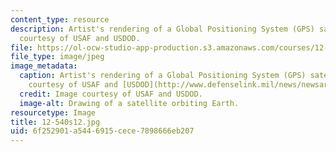 ```yaml
---
content_type: resource
description: Artist's rendering of a Global Positioning System (GPS) satellite. Image
  courtesy of USAF and USDOD.
file: https://ol-ocw-studio-app-production.s3.amazonaws.com/courses/12-540-principles-of-the-global-positioning-system-spring-2012/6f252901a5446915cece7898666eb207_12-540s12.jpg
file_type: image/jpeg
image_metadata:
  caption: Artist's rendering of a Global Positioning System (GPS) satellite. (Image
    courtesy of USAF and [USDOD](http://www.defenselink.mil/news/newsarticle.aspx?id=42805).)
  credit: Image courtesy of USAF and USDOD.
  image-alt: Drawing of a satellite orbiting Earth.
resourcetype: Image
title: 12-540s12.jpg
uid: 6f252901-a544-6915-cece-7898666eb207
---
```

